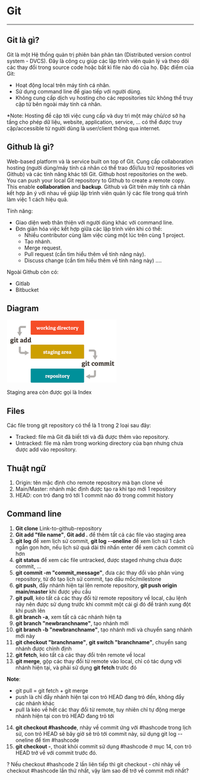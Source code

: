 # Git

---

## Git là gì?

Git là một Hệ thống quản trị phiên bản phân tán (Distributed version control system - DVCS). Đây là công cụ giúp các lập trình viên quản lý và theo dõi các thay đổi trong source code hoặc bất kì file nào đó của họ.
Đặc điểm của Git:
+ Hoạt động local trên máy tính cá nhân.
+ Sử dụng command line để giao tiếp với người dùng.
+ Không cung cấp dịch vụ hosting cho các repositories tức không thể truy cập từ bên ngoài máy tính cá nhân.

*Note: Hosting đề cập tới việc cung cấp và duy trì một máy chủ/cơ sở hạ tầng cho phép dữ liệu, website, application, service, ... có thể được truy cập/accessible từ người dùng là user/client thông qua internet.

## Github là gì?

Web-based platform và là service built on top of Git. Cung cấp collaboration hosting (người dùng/máy tính cá nhân có thể trao đổi/lưu trữ repositories với Github) và các tính năng khác tới Git. Github host repositories on the web. You can push your local Git repository to Github to create a remote copy. This enable **collaboration** and **backup**. Github và Git trên máy tính cá nhân kết hợp ăn ý với nhau về giúp lập trình viên quản lý các file trong quá trình làm việc 1 cách hiệu quả.

Tính năng:
+ Giao diện web thân thiện với người dùng khác với command line.
+ Đơn giản hóa việc kết hợp giữa các lập trình viên khi có thể:
  + Nhiều contributor cùng làm việc cùng một lúc trên cùng 1 project.
  + Tạo nhánh.
  + Merge request.
  + Pull request (cần tìm hiểu thêm về tính năng này).
  + Discuss change (cần tìm hiểu thêm về tính năng này) ....

Ngoài Github còn có:
+ Gitlab
+ Bitbucket

## Diagram

![alt text](Image/image.png)

Staging area còn được gọi là Index

## Files

Các file trong git repository có thể là 1 trong 2 loại sau đây:
+ Tracked: file mà Git đã biết tới và đã được thêm vào repository.
+ Untracked: file mà nằm trong working directory của bạn nhưng chưa được add vào repository.

## Thuật ngữ

1. Origin: tên mặc định cho remote repository mà bạn clone về
2. Main/Master: nhánh mặc định được tạo ra khi tạo mới 1 repository
3. HEAD: con trỏ đang trỏ tới 1 commit nào đó trong commit history

## Command line

1. **Git clone** Link-to-github-repository
2. **Git add "file name"**, **Git add .** để thêm tất cả các file vào staging area
3. **git log** để xem lịch sử commit, **git log --oneline** để xem lịch sử 1 cách ngắn gọn hơn, nếu lịch sử quá dài thì nhấn enter để xem cách commit cũ hơn
4. **git status** để xem các file untracked, được staged nhưng chưa được commit, ...
5. **git commit -m "commit_message"**, đưa các thay đổi vào phân vùng repository, từ đó tạo lịch sử commit, tạo dấu mốc/milestone
6. **git push**, đẩy nhánh hiện tại lên remote repository, **git push origin main/master** khi được yêu cầu
7. **git pull**, kéo tất cả các thay đổi từ remote repository về local, câu lệnh này nên được sử dụng trước khi commit một cái gì đó để tránh xung đột khi push lên
8. **git branch -a**, xem tất cả các nhánh hiện tạ
9. **git branch "newbranchname"**, tạo nhánh mới
10. **git branch -b "newbranchname"**, tạo nhánh mới và chuyển sang nhánh mới này
11. **git checkout "branchname"**, **git switch "branchname"**, chuyển sang nhánh được chỉnh định
12. **git fetch**, kéo tất cả các thay đổi trên remote về local
13. **git merge**, gộp các thay đổi từ remote vào local, chỉ có tác dụng với nhánh hiện tại, và phải sử dụng **git fetch** trước đó

**Note**:
+ git pull = git fetch + git merge
+ push là chỉ đẩy nhánh hiện tại con trỏ HEAD đang trỏ đến, không đẩy các nhánh khác
+ pull là kéo về hết các thay đổi từ remote, tuy nhiên chỉ tự động merge nhánh hiện tại con trỏ HEAD đang trỏ tới

14. **git checkout #hashcode**, nhảy về commit ứng với #hashcode trong lịch sử, con trỏ HEAD sẽ bây giờ sẽ trỏ tới commit này, sử dụng git log --oneline để tìm #hashcode
15. **git checkout -**, thoát khỏi commit sử dụng #hashcode ở mục 14, con trỏ HEAD trở về với commit trước đó.

? Nếu checkout #hashcode 2 lần liên tiếp thì git checkout - chỉ nhảy về checkout #hashcode lần thứ nhất, vậy làm sao để trở về commit mới nhất?

